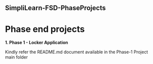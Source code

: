 ## SimpliLearn-FSD-PhaseProjects
# Phase end projects

**1. Phase 1 - Locker Application**

Kindly refer the README.md document available in the Phase-1 Project main folder
